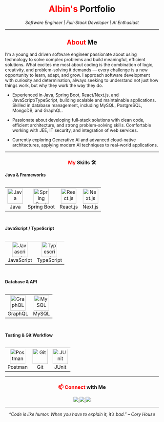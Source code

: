 <!-- ====== HEADER ====== -->
<h1 align="center">
  <span style="color:red">Albin's</span> Portfolio
</h1>
<p align="center">
  <em>Software Engineer | Full-Stack Developer | AI Enthusiast</em>
</p>

---

<!-- ====== ABOUT ME ====== -->
<h2 align="center">
  <span style="color:red">About</span> Me 
</h2>
I’m a young and driven software engineer passionate about using technology to solve complex problems and build meaningful, efficient solutions. What excites me most about coding is the combination of logic, creativity, and problem-solving it demands — every challenge is a new opportunity to learn, adapt, and grow. I approach software development with curiosity and determination, always seeking to understand not just how things work, but why they work the way they do.

-  Experienced in Java, Spring Boot, React/Next.js, and JavaScript/TypeScript, building scalable and maintainable applications. Skilled in database management, including MySQL, PostgreSQL, MongoDB, and GraphQL.

-  Passionate about developing full-stack solutions with clean code, efficient architecture, and strong problem-solving skills. Comfortable working with JEE, IT security, and integration of web services.

-  Currently exploring Generative AI and advanced cloud-native architectures, applying modern AI techniques to real-world applications.

---

<!-- ====== SKILLS ====== -->
<h3 align="center">
  <span style="color:red">My</span> Skills 🛠️
</h3>

<p align="center">
  
<b>Java & Frameworks</b><br><br>

<table>
  <tr>
    <td align="center"><img src="https://go-skill-icons.vercel.app/api/icons?i=java&theme=dark" alt="Java" height="50"/><br>Java</td>
    <td align="center"><img src="https://go-skill-icons.vercel.app/api/icons?i=spring&theme=dark" alt="Spring Boot" height="50"/><br>Spring Boot</td>
    <td align="center"><img src="https://go-skill-icons.vercel.app/api/icons?i=react&theme=dark" alt="React.js" height="50"/><br>React.js</td>
    <td align="center"><img src="https://go-skill-icons.vercel.app/api/icons?i=next&theme=dark" alt="Next.js" height="50"/><br>Next.js</td>
  </tr>
</table>
<br>

<b>JavaScript / TypeScript</b><br><br>

<table>
  <tr>
    <td align="center"><img src="https://go-skill-icons.vercel.app/api/icons?i=javascript&theme=dark" alt="Javascript" height="50"/><br>JavaScript</td>
    <td align="center"><img src="https://go-skill-icons.vercel.app/api/icons?i=typescript&theme=dark" alt="Typescript" height="50"/><br>TypeScript</td>
  </tr>
</table>
<br>

<b>Database & API</b><br><br>

<table>
  <tr>
    <td align="center"><img src="https://go-skill-icons.vercel.app/api/icons?i=graphql&theme=dark" alt="GraphQL" height="50"/><br>GraphQL</td>
    <td align="center"><img src="https://go-skill-icons.vercel.app/api/icons?i=mysql&theme=dark" alt="MySQL" height="50"/><br>MySQL</td>
  </tr>
</table>
<br>

<b>Testing & Git Workflow</b><br><br>

<table>
  <tr>
    <td align="center"><img src="https://go-skill-icons.vercel.app/api/icons?i=postman&theme=dark" alt="Postman" height="50"/><br>Postman</td>
    <td align="center"><img src="https://go-skill-icons.vercel.app/api/icons?i=git&theme=dark" alt="Git" height="50"/><br>Git</td>
    <td align="center"><img src="https://go-skill-icons.vercel.app/api/icons?i=junit&theme=dark" alt="JUnit" height="50"/><br>JUnit</td>
  </tr>
</table>

</p>

---

<!-- ====== CONTACT ====== -->
<h3 align="center">
  <span style="color:red">📫 Connect</span> with Me 
</h3>

<p align="center">
  <a href="https://github.com/AlbinKL1" target="_blank">
    <img src="https://img.shields.io/badge/GitHub-%2312100E.svg?style=for-the-badge&logo=github&logoColor=white"/>
  </a>
  <a href="https://www.linkedin.com/in/albin-kaufeldt-l%C3%B6nn-476144234/" target="_blank">
    <img src="https://img.shields.io/badge/LinkedIn-%230077B5.svg?style=for-the-badge&logo=linkedin&logoColor=white"/>
  </a>
  <a href="mailto:albin.kaufeldt.lonn@outlook.com">
    <img src="https://img.shields.io/badge/Email-%23D14836.svg?style=for-the-badge&logo=gmail&logoColor=white"/>
  </a>
</p>

---

<p align="center">
  <em>“Code is like humor. When you have to explain it, it’s bad.” – Cory House</em>
</p>

